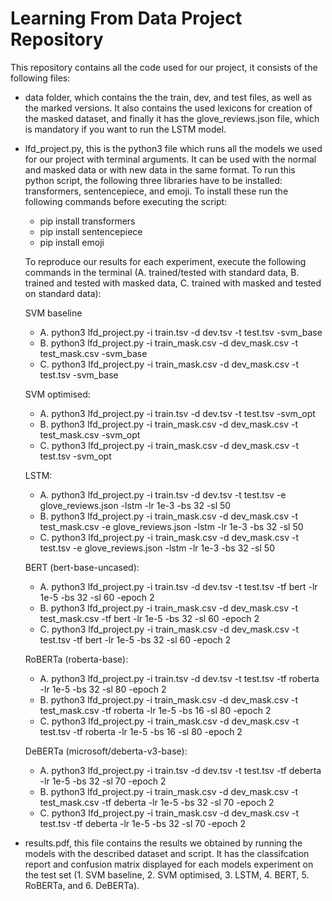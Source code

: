 # Learning From Data Project Repository 

This repository contains all the code used for our project, it consists of the following files:
- data folder, which contains the the train, dev, and test files, as well as the marked versions. It also contains the used lexicons for creation of the masked dataset, and finally it has the glove_reviews.json file, which is mandatory if you want to run the LSTM model.

- lfd_project.py, this is the python3 file which runs all the models we used for our project with terminal arguments. It can be used with the normal and masked data or with new data in the same format. To run this python script, the following three libraries have to be installed: transformers, sentencepiece, and emoji. To install these run the following commands before executing the script: 
    - pip install transformers
    - pip install sentencepiece
    - pip install emoji
    
    To reproduce our results for each experiment, execute the following commands in the terminal
    (A. trained/tested with standard data, B. trained and tested with masked data, C. trained with masked and tested on standard data):
    
    SVM baseline
    - A. python3 lfd_project.py -i train.tsv -d dev.tsv -t test.tsv -svm_base
    - B. python3 lfd_project.py -i train_mask.csv -d dev_mask.csv -t test_mask.csv -svm_base
    - C. python3 lfd_project.py -i train_mask.csv -d dev_mask.csv -t test.tsv -svm_base
    
    SVM optimised:
    - A. python3 lfd_project.py -i train.tsv -d dev.tsv -t test.tsv -svm_opt
    - B. python3 lfd_project.py -i train_mask.csv -d dev_mask.csv -t test_mask.csv -svm_opt
    - C. python3 lfd_project.py -i train_mask.csv -d dev_mask.csv -t test.tsv -svm_opt
    
    LSTM:
    - A. python3 lfd_project.py -i train.tsv -d dev.tsv -t test.tsv -e glove_reviews.json -lstm -lr 1e-3 -bs 32 -sl 50
    - B. python3 lfd_project.py -i train_mask.csv -d dev_mask.csv -t test_mask.csv -e glove_reviews.json -lstm -lr 1e-3 -bs 32 -sl 50
    - C. python3 lfd_project.py -i train_mask.csv -d dev_mask.csv -t test.tsv -e glove_reviews.json -lstm -lr 1e-3 -bs 32 -sl 50
    
    BERT (bert-base-uncased):
    - A. python3 lfd_project.py -i train.tsv -d dev.tsv -t test.tsv -tf bert -lr 1e-5 -bs 32 -sl 60 -epoch 2
    - B. python3 lfd_project.py -i train_mask.csv -d dev_mask.csv -t test_mask.csv -tf bert -lr 1e-5 -bs 32 -sl 60 -epoch 2
    - C. python3 lfd_project.py -i train_mask.csv -d dev_mask.csv -t test.tsv -tf bert -lr 1e-5 -bs 32 -sl 60 -epoch 2
    
    RoBERTa (roberta-base):
    - A. python3 lfd_project.py -i train.tsv -d dev.tsv -t test.tsv -tf roberta -lr 1e-5 -bs 32 -sl 80 -epoch 2
    - B. python3 lfd_project.py -i train_mask.csv -d dev_mask.csv -t test_mask.csv -tf roberta -lr 1e-5 -bs 16 -sl 80 -epoch 2
    - C. python3 lfd_project.py -i train_mask.csv -d dev_mask.csv -t test.tsv -tf roberta -lr 1e-5 -bs 16 -sl 80 -epoch 2
    
    DeBERTa (microsoft/deberta-v3-base):
    - A. python3 lfd_project.py -i train.tsv -d dev.tsv -t test.tsv -tf deberta -lr 1e-5 -bs 32 -sl 70 -epoch 2
    - B. python3 lfd_project.py -i train_mask.csv -d dev_mask.csv -t test_mask.csv -tf deberta -lr 1e-5 -bs 32 -sl 70 -epoch 2
    - C. python3 lfd_project.py -i train_mask.csv -d dev_mask.csv -t test.tsv -tf deberta -lr 1e-5 -bs 32 -sl 70 -epoch 2

- results.pdf, this file contains the results we obtained by running the models with the described dataset and script. It has the classifcation report and confusion matrix displayed for each models experiment on the test set (1. SVM baseline, 2. SVM optimised, 3. LSTM, 4. BERT, 5. RoBERTa, and 6. DeBERTa).




